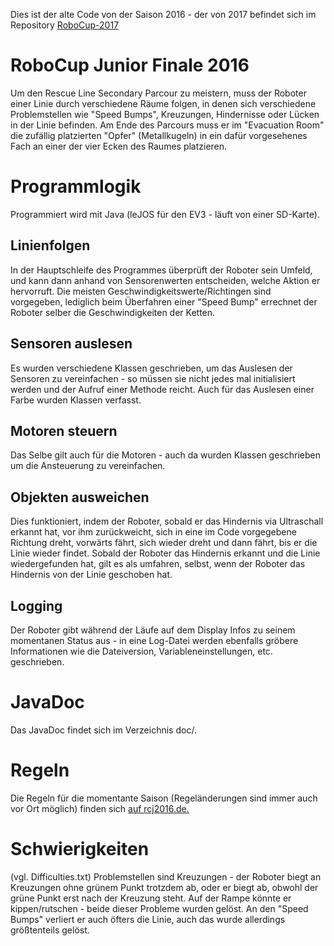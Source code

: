 Dies ist der alte Code von der Saison 2016 - der von 2017 befindet sich im Repository [RoboCup-2017](https://github.com/flodt/RoboCup-2017)

RoboCup Junior Finale 2016
==========================
Um den Rescue Line Secondary Parcour zu meistern, muss der Roboter einer Linie durch verschiedene Räume folgen, in denen sich verschiedene Problemstellen wie "Speed Bumps", Kreuzungen, Hindernisse oder Lücken in der Linie befinden. Am Ende des Parcours muss er im "Evacuation Room" die zufällig platzierten "Opfer" (Metallkugeln) in ein dafür vorgesehenes Fach an einer der vier Ecken des Raumes platzieren.

# Programmlogik
Programmiert wird mit Java (leJOS für den EV3 - läuft von einer SD-Karte).

## Linienfolgen
In der Hauptschleife des Programmes überprüft der Roboter sein Umfeld, und kann dann anhand von Sensorenwerten entscheiden, welche Aktion er hervorruft. Die meisten Geschwindigkeitswerte/Richtingen sind vorgegeben, lediglich beim Überfahren einer "Speed Bump" errechnet der Roboter selber die Geschwindigkeiten der Ketten.

## Sensoren auslesen
Es wurden verschiedene Klassen geschrieben, um das Auslesen der Sensoren zu vereinfachen - so müssen sie nicht jedes mal initialisiert werden und der Aufruf einer Methode reicht. Auch für das Auslesen einer Farbe wurden Klassen verfasst.

## Motoren steuern
Das Selbe gilt auch für die Motoren - auch da wurden Klassen geschrieben um die Ansteuerung zu vereinfachen.

## Objekten ausweichen
Dies funktioniert, indem der Roboter, sobald er das Hindernis via Ultraschall erkannt hat, vor ihm zurückweicht, sich in eine im Code vorgegebene Richtung dreht, vorwärts fährt, sich wieder dreht und dann fährt, bis er die Linie wieder findet. Sobald der Roboter das Hindernis erkannt und die Linie wiedergefunden hat, gilt es als umfahren, selbst, wenn der Roboter das Hindernis von der Linie geschoben hat.

## Logging
Der Roboter gibt während der Läufe auf dem Display Infos zu seinem momentanen Status aus - in eine Log-Datei werden ebenfalls gröbere Informationen wie die Dateiversion, Variableneinstellungen, etc. geschrieben.

# JavaDoc
Das JavaDoc findet sich im Verzeichnis doc/.

# Regeln
Die Regeln für die momentante Saison (Regeländerungen sind immer auch vor Ort möglich) finden sich [auf rcj2016.de.](https://rcj2016.de/sites/default/files/rescue_line_2015.pdf)

# Schwierigkeiten
(vgl. Difficulties.txt)
Problemstellen sind Kreuzungen -  der Roboter biegt an Kreuzungen ohne grünem Punkt trotzdem ab, oder er biegt ab, obwohl der grüne Punkt erst nach der Kreuzung steht.
Auf der Rampe könnte er kippen/rutschen - beide dieser Probleme wurden gelöst.
An den "Speed Bumps" verliert er auch öfters die Linie, auch das wurde allerdings größtenteils gelöst.
